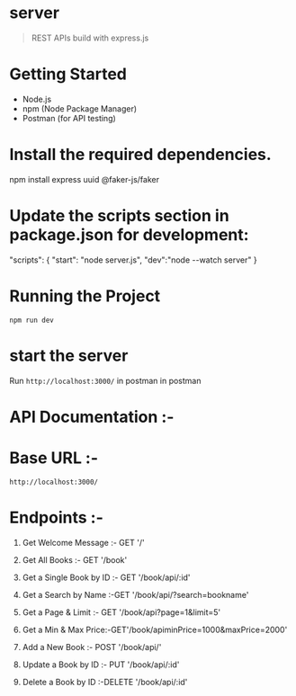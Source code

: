 # server

> REST APIs build with express.js

# Getting Started

- Node.js
- npm (Node Package Manager)
- Postman (for API testing)

# Install the required dependencies.

npm install express uuid @faker-js/faker

# Update the scripts section in package.json for development:

"scripts": {
"start": "node server.js",
"dev":"node --watch server"
}

# Running the Project

`npm run dev`

# start the server

Run `http://localhost:3000/` in postman in postman

# API Documentation :-

# Base URL :-

`http://localhost:3000/`

# Endpoints :-

1. Get Welcome Message :- GET '/'

2. Get All Books :- GET '/book'

3. Get a Single Book by ID :- GET '/book/api/:id'

4. Get a Search by Name :-GET '/book/api/?search=bookname'

5. Get a Page & Limit :- GET '/book/api?page=1&limit=5'

6. Get a Min & Max Price:-GET'/book/apiminPrice=1000&maxPrice=2000'

7. Add a New Book :- POST '/book/api/'

8. Update a Book by ID :- PUT '/book/api/:id'

9. Delete a Book by ID :-DELETE '/book/api/:id'
